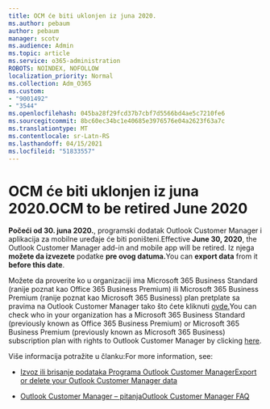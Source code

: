 ```yaml
---
title: OCM će biti uklonjen iz juna 2020.
ms.author: pebaum
author: pebaum
manager: scotv
ms.audience: Admin
ms.topic: article
ms.service: o365-administration
ROBOTS: NOINDEX, NOFOLLOW
localization_priority: Normal
ms.collection: Adm_O365
ms.custom:
- "9001492"
- "3544"
ms.openlocfilehash: 045ba28f29fcd37b7cbf7d5566bd4ae5c7210fe6
ms.sourcegitcommit: 8bc60ec34bc1e40685e3976576e04a2623f63a7c
ms.translationtype: MT
ms.contentlocale: sr-Latn-RS
ms.lasthandoff: 04/15/2021
ms.locfileid: "51833557"
---
```

# <a name="ocm-to-be-retired-june-2020"></a><span data-ttu-id="dc308-102">OCM će biti uklonjen iz juna 2020.</span><span class="sxs-lookup"><span data-stu-id="dc308-102">OCM to be retired June 2020</span></span>


<span data-ttu-id="dc308-103">**Počeći od 30. juna 2020.**, programski dodatak Outlook Customer Manager i aplikacija za mobilne uređaje će biti poništeni.</span><span class="sxs-lookup"><span data-stu-id="dc308-103">Effective **June 30, 2020**, the Outlook Customer Manager add-in and mobile app will be retired.</span></span> <span data-ttu-id="dc308-104">Iz njega **možete da izvezete** podatke **pre ovog datuma.**</span><span class="sxs-lookup"><span data-stu-id="dc308-104">You can  **export data**  from it  **before this date**.</span></span>  

<span data-ttu-id="dc308-105">Možete da proverite ko u organizaciji ima Microsoft 365 Business Standard (ranije poznat kao Office 365 Business Premium) ili Microsoft 365 Business Premium (ranije poznat kao Microsoft 365 Business) plan pretplate sa pravima na Outlook Customer Manager tako što ćete kliknuti [ovde.](https://admin.microsoft.com/AdminPortal/Home?ref=/users)</span><span class="sxs-lookup"><span data-stu-id="dc308-105">You can check who in your organization has a Microsoft 365 Business Standard (previously known as Office 365 Business Premium) or Microsoft 365 Business Premium (previously known as Microsoft 365 Business) subscription plan with rights to Outlook Customer Manager by clicking [here](https://admin.microsoft.com/AdminPortal/Home?ref=/users).</span></span>

<span data-ttu-id="dc308-106">Više informacija potražite u članku:</span><span class="sxs-lookup"><span data-stu-id="dc308-106">For more information, see:</span></span>

- [<span data-ttu-id="dc308-107">Izvoz ili brisanje podataka Programa Outlook Customer Manager</span><span class="sxs-lookup"><span data-stu-id="dc308-107">Export or delete your Outlook Customer Manager data</span></span>](https://support.office.com/article/1a421cb4-e8de-4b44-bfb8-710b92820439)

- [<span data-ttu-id="dc308-108">Outlook Customer Manager – pitanja</span><span class="sxs-lookup"><span data-stu-id="dc308-108">Outlook Customer Manager FAQ</span></span>](https://techcommunity.microsoft.com/t5/outlook-customer-manager/faq-frequently-asked-questions-about-outlook-customer-manager/m-p/29680)
